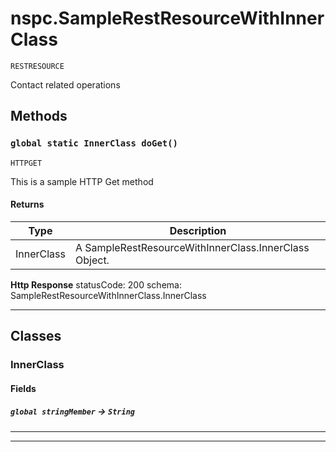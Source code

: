 # nspc.SampleRestResourceWithInnerClass

`RESTRESOURCE`

Contact related operations

## Methods
### `global static InnerClass doGet()`

`HTTPGET`

This is a sample HTTP Get method

#### Returns

|Type|Description|
|---|---|
|InnerClass|A SampleRestResourceWithInnerClass.InnerClass Object.|


**Http Response** statusCode: 200 schema: SampleRestResourceWithInnerClass.InnerClass

---
## Classes
### InnerClass
#### Fields

##### `global stringMember` → `String`


---

---
